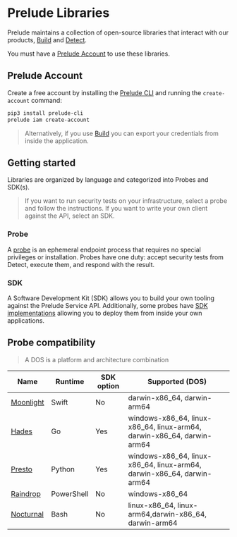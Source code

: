 # Prelude Libraries

Prelude maintains a collection of open-source libraries that interact with our products, [Build](https://docs.prelude.org/docs/build) and [Detect](https://docs.prelude.org/docs/the-basics).

You must have a [Prelude Account](https://docs.prelude.org/docs/prelude-account) to use these libraries. 

## Prelude Account

Create a free account by installing the [Prelude CLI](https://docs.prelude.org/docs/prelude-cli) and running the ``create-account`` command:
```bash
pip3 install prelude-cli
prelude iam create-account
```

> Alternatively, if you use [Build](https://build.preludesecurity.com) you can export your credentials from inside the application.

## Getting started

Libraries are organized by language and categorized into Probes and SDK(s).

> If you want to run security tests on your infrastructure, select a probe and follow the instructions. If you want to write your own client against the API, select an SDK.

### Probe

A [probe](https://docs.prelude.org/docs/probes) is an ephemeral endpoint process that requires no special privileges or installation. Probes have one duty: accept security tests from Detect, execute them, and respond with the result.

### SDK

A Software Development Kit (SDK) allows you to build your own tooling against the Prelude Service API. Additionally, some probes have [SDK implementations](https://docs.prelude.org/docs/probes#sdk-probes) allowing you to deploy them from inside your own applications.

## Probe compatibility 

> A DOS is a platform and architecture combination

| Name  |  Runtime | SDK option | Supported (DOS)
| ------------- | ------------- | ------------- | -------------
| [Moonlight](https://github.com/preludeorg/libraries/tree/master/swift/probe) | Swift | No | darwin-x86_64, darwin-arm64
| [Hades](https://github.com/preludeorg/libraries/tree/master/go/probe) | Go | Yes | windows-x86_64, linux-x86_64, linux-arm64, darwin-x86_64, darwin-arm64
| [Presto](https://github.com/preludeorg/libraries/tree/master/python/probe) | Python | Yes | windows-x86_64, linux-x86_64, linux-arm64, darwin-x86_64, darwin-arm64
| [Raindrop](https://github.com/preludeorg/libraries/tree/master/shell/probe) | PowerShell | No | windows-x86_64
| [Nocturnal](https://github.com/preludeorg/libraries/tree/master/shell/probe) | Bash | No | linux-x86_64, linux-arm64,darwin-x86_64, darwin-arm64
